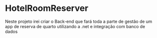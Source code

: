 # HotelRoomReserver
Neste projeto irei criar o Back-end que fará toda a parte de gestão de um app de reserva de quarto utilizando a .net e integração com banco de dados
